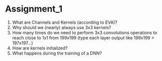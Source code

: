 # Assignment_1

1) What are Channels and Kernels (according to EVA)?
2) Why should we (nearly) always use 3x3 kernels?
3) How many times do we need to perform 3x3 convolutions operations to reach close to 1x1 from 199x199 (type each layer output like 199x199 > 197x197...)
4) How are kernels initialized? 
5) What happens during the training of a DNN?
